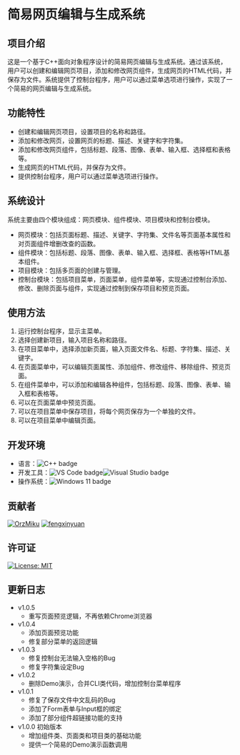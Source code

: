 # 简易网页编辑与生成系统

## 项目介绍

这是一个基于C++面向对象程序设计的简易网页编辑与生成系统。通过该系统，用户可以创建和编辑网页项目，添加和修改网页组件，生成网页的HTML代码，并保存为文件。系统提供了控制台程序，用户可以通过菜单选项进行操作，实现了一个简易的网页编辑与生成系统。

## 功能特性

- 创建和编辑网页项目，设置项目的名称和路径。
- 添加和修改网页，设置网页的标题、描述、关键字和字符集。
- 添加和修改网页组件，包括标题、段落、图像、表单、输入框、选择框和表格等。
- 生成网页的HTML代码，并保存为文件。
- 提供控制台程序，用户可以通过菜单选项进行操作。

## 系统设计

系统主要由四个模块组成：网页模块、组件模块、项目模块和控制台模块。

- 网页模块：包括页面标题、描述、关键字、字符集、文件名等页面基本属性和对页面组件增删改查的函数。
- 组件模块：包括标题、段落、图像、表单、输入框、选择框、表格等HTML基本组件。
- 项目模块：包括多页面的创建与管理。
- 控制台模块：包括项目菜单，页面菜单，组件菜单等，实现通过控制台添加、修改、删除页面与组件，实现通过控制到保存项目和预览页面。

## 使用方法

1. 运行控制台程序，显示主菜单。
2. 选择创建新项目，输入项目名称和路径。
3. 在项目菜单中，选择添加新页面，输入页面文件名、标题、字符集、描述、关键字。
4. 在页面菜单中，可以编辑页面属性、添加组件、修改组件、移除组件、预览页面。
5. 在组件菜单中，可以添加和编辑各种组件，包括标题、段落、图像、表单、输入框和表格等。
6. 可以在页面菜单中预览页面。
7. 可以在项目菜单中保存项目，将每个网页保存为一个单独的文件。
8. 可以在项目菜单中编辑页面。

## 开发环境

- 语言：![C++ badge](https://img.shields.io/badge/-C++-4fc08d?style=flat-square&logo=cplusplus&logoColor=fff)
- 开发工具：![VS Code badge](https://img.shields.io/badge/-VS_Code-007acc?style=flat-square&logo=visual-studio-code&logoColor=fff)![Visual Studio badge](https://img.shields.io/badge/-Visual_Studio-5c2d91?style=flat-square&logo=visual-studio&logoColor=fff)
- 操作系统：![Windows 11 badge](https://img.shields.io/badge/-Windows_11-2376bc?style=flat-square&logo=windows&logoColor=fff)

## 贡献者

[![OrzMiku](https://img.shields.io/badge/-OrzMiku-5c2d91?style=flat-square&logo=github&logoColor=fff)](https://github.com/OrzMiku) [![fengxinyuan](https://img.shields.io/badge/-fengxinyuan-5c2d91?style=flat-square&logo=github&logoColor=fff)](https://github.com/fengxinyuan)

## 许可证

[![License: MIT](https://img.shields.io/badge/License-MIT-yellow.svg)](https://opensource.org/licenses/MIT)

## 更新日志

- v1.0.5
  - 重写页面预览逻辑，不再依赖Chrome浏览器
- v1.0.4
  - 添加页面预览功能
  - 修复部分菜单的返回逻辑
- v1.0.3
  - 修复控制台无法输入空格的Bug
  - 修复字符集设定Bug
- v1.0.2
  - 删除Demo演示，合并CLI类代码，增加控制台菜单程序
- v1.0.1
  - 修复了保存文件中文乱码的Bug
  - 添加了Form表单与Input框的绑定
  - 添加了部分组件超链接功能的支持
- v1.0.0 初始版本
  - 增加组件类、页面类和项目类的基础功能
  - 提供一个简易的Demo演示函数调用
